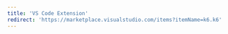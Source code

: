 ```yaml
---
title: 'VS Code Extension'
redirect: 'https://marketplace.visualstudio.com/items?itemName=k6.k6'
---
```

